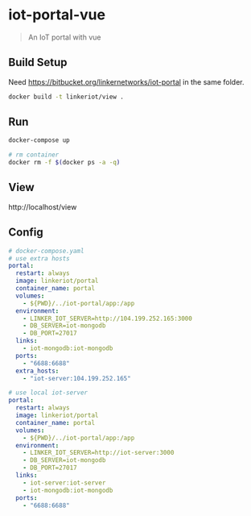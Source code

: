 # iot-portal-vue

> An IoT portal with vue

## Build Setup
Need https://bitbucket.org/linkernetworks/iot-portal in the same folder.

``` bash
docker build -t linkeriot/view .
```

## Run
``` bash
docker-compose up

# rm container
docker rm -f $(docker ps -a -q)
```

## View
http://localhost/view

## Config
``` yaml
# docker-compose.yaml
# use extra hosts
portal:
  restart: always
  image: linkeriot/portal
  container_name: portal
  volumes:
    - ${PWD}/../iot-portal/app:/app
  environment:
    - LINKER_IOT_SERVER=http://104.199.252.165:3000
    - DB_SERVER=iot-mongodb
    - DB_PORT=27017
  links:
    - iot-mongodb:iot-mongodb
  ports:
    - "6688:6688"
  extra_hosts:
    - "iot-server:104.199.252.165"

# use local iot-server
portal:
  restart: always
  image: linkeriot/portal
  container_name: portal
  volumes:
    - ${PWD}/../iot-portal/app:/app
  environment:
    - LINKER_IOT_SERVER=http://iot-server:3000
    - DB_SERVER=iot-mongodb
    - DB_PORT=27017
  links:
    - iot-server:iot-server
    - iot-mongodb:iot-mongodb
  ports:
    - "6688:6688"
```
